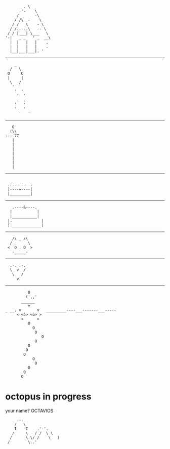 ```
        . \
      .'-    \
     /       -\  
    / /\  -    \
   / /   \    - \
  / /.---.\   -- \
 / / |___| \___   \
'-|   _ _   ' _  __\
  |  |   |   |    , 
  |  |   |   |    . 
  |__|___|___|. '

```  
  ********************                    
```
    _
  /   \
 O     O
 |     |
  \   /
   '  '
    '  '
     '  '
     .  .
    '   '     
    '   '
      '   '

```
********************
```
   O
  (\\
--- 77
   |
   |
   |
   |
   |
   |
   |
```
********************
```

 .---------.
 |----=----|
 |_________|
```
********************
```
   .----&----.
  |           |
  |___________|
 |.             |
 |._____________|
```
********************
```
   /\ _ /\ 
  /       \
 <  O . O  >
   -_____-
```
********************
```
  .-. .-.
  \  v  /
   \   /
     v
```
********************
```
          O   
         (',,'               
       ______          
          v              
_ __. v       v   _________----___-------___-----
     < <o> <o> >
       <      >
          O
            O        
             O      
                O        
             O
          O
         O
        O
            O
             O
          O
        O
       O
```
# octopus in progress
your name?
OCTAVIOS
```
     .-.
    /   \      
    I    I    .'-'. 
   /     \   / /  \ \
  /      \ \/ /    \   )
 /        \..'
      



```
